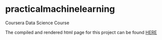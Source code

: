 # practicalmachinelearning
Coursera Data Science Course

The compiled and rendered html page for this project can be found [HERE](http://cdolan04.github.io/practicalmachinelearning)

